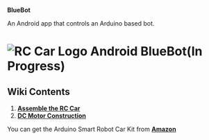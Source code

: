**BlueBot**

An Android app that controls an Arduino based bot.
# ![RC Car Logo](https://github.com/fouliex/AndroidRcCar/blob/master/resources/images/RobotCarLogo.jpg) Android BlueBot(In Progress)
## Wiki Contents
1. [**Assemble the RC Car**](https://github.com/fouliex/AndroidRcCar/wiki/Assemble-the-RC-Car)
2. [**DC Motor Construction**](https://github.com/fouliex/AndroidRcCar/wiki/RC-DC-Motor-Construction)

You can get the Arduino Smart Robot Car Kit from [**Amazon**](https://www.amazon.com/gp/product/B01DPH0SWY/ref=oh_aui_detailpage_o00_s00?ie=UTF8&psc=1)
